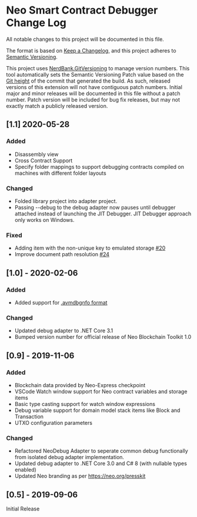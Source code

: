 # Neo Smart Contract Debugger Change Log

All notable changes to this project will be documented in this file.

The format is based on [Keep a Changelog](https://keepachangelog.com/en/1.0.0/),
and this project adheres to [Semantic Versioning](https://semver.org/spec/v2.0.0.html).

This project uses [NerdBank.GitVersioning](https://github.com/AArnott/Nerdbank.GitVersioning)
to manage version numbers. This tool automatically sets the Semantic Versioning Patch
value based on the [Git height](https://github.com/AArnott/Nerdbank.GitVersioning#what-is-git-height)
of the commit that generated the build. As such, released versions of this extension
will not have contiguous patch numbers. Initial major and minor releases will be documented
in this file without a patch number. Patch version will be included for bug fix releases, but
may not exactly match a publicly released version.

## [1.1] 2020-05-28

### Added

- Disassembly view
- Cross Contract Support
- Specify folder mappings to support debugging contracts compiled on machines
  with different folder layouts

### Changed

- Folded library project into adapter project.
- Passing --debug to the debug adapter now pauses until debugger attached instead
  of launching the JIT Debugger. JIT Debugger approach only works on Windows.

### Fixed

- Adding item with the non-unique key to emulated storage [#20](https://github.com/neo-project/neo-debugger/issues/20)
- Improve document path resolution [#24](https://github.com/neo-project/neo-debugger/issues/24)

## [1.0] - 2020-02-06

### Added

- Added support for [.avmdbgnfo format](https://github.com/ngdseattle/design-notes/blob/master/NDX-DN11%20-%20NEO%20Debug%20Info%20Specification.md#v010-format)

### Changed

- Updated debug adapter to .NET Core 3.1
- Bumped version number for official release of Neo Blockchain Toolkit 1.0

## [0.9] - 2019-11-06

### Added

- Blockchain data provided by Neo-Express checkpoint
- VSCode Watch window support for Neo contract variables and storage items
- Basic type casting support for watch window expressions 
- Debug variable support for domain model stack items like Block and Transaction
- UTXO configuration parameters

### Changed

- Refactored NeoDebug Adapter to seperate common debug functionally from isolated debug
  adapter implementation.
- Updated debug adapter to .NET Core 3.0 and C# 8 (with nullable types enabled)
- Updated Neo branding as per https://neo.org/presskit

## [0.5] - 2019-09-06

Initial Release
